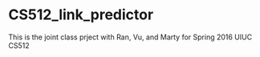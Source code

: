 # CS512_link_predictor
This is the joint class prject with Ran, Vu, and Marty for Spring 2016 UIUC CS512
